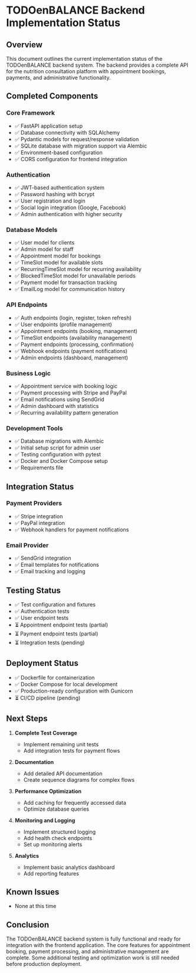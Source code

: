 # TODOenBALANCE Backend Implementation Status

## Overview

This document outlines the current implementation status of the TODOenBALANCE backend system. 
The backend provides a complete API for the nutrition consultation platform with appointment bookings, payments, and administrative functionality.

## Completed Components

### Core Framework

- ✅ FastAPI application setup
- ✅ Database connectivity with SQLAlchemy
- ✅ Pydantic models for request/response validation
- ✅ SQLite database with migration support via Alembic
- ✅ Environment-based configuration
- ✅ CORS configuration for frontend integration

### Authentication

- ✅ JWT-based authentication system
- ✅ Password hashing with bcrypt
- ✅ User registration and login
- ✅ Social login integration (Google, Facebook)
- ✅ Admin authentication with higher security

### Database Models

- ✅ User model for clients
- ✅ Admin model for staff
- ✅ Appointment model for bookings
- ✅ TimeSlot model for available slots
- ✅ RecurringTimeSlot model for recurring availability
- ✅ BlockedTimeSlot model for unavailable periods
- ✅ Payment model for transaction tracking
- ✅ EmailLog model for communication history

### API Endpoints

- ✅ Auth endpoints (login, register, token refresh)
- ✅ User endpoints (profile management)
- ✅ Appointment endpoints (booking, management)
- ✅ TimeSlot endpoints (availability management)
- ✅ Payment endpoints (processing, confirmation)
- ✅ Webhook endpoints (payment notifications)
- ✅ Admin endpoints (dashboard, management)

### Business Logic

- ✅ Appointment service with booking logic
- ✅ Payment processing with Stripe and PayPal
- ✅ Email notifications using SendGrid
- ✅ Admin dashboard with statistics
- ✅ Recurring availability pattern generation

### Development Tools

- ✅ Database migrations with Alembic
- ✅ Initial setup script for admin user
- ✅ Testing configuration with pytest
- ✅ Docker and Docker Compose setup
- ✅ Requirements file

## Integration Status

### Payment Providers

- ✅ Stripe integration
- ✅ PayPal integration
- ✅ Webhook handlers for payment notifications

### Email Provider

- ✅ SendGrid integration
- ✅ Email templates for notifications
- ✅ Email tracking and logging

## Testing Status

- ✅ Test configuration and fixtures
- ✅ Authentication tests
- ✅ User endpoint tests
- ⏳ Appointment endpoint tests (partial)
- ⏳ Payment endpoint tests (partial)
- ⏳ Integration tests (pending)

## Deployment Status

- ✅ Dockerfile for containerization
- ✅ Docker Compose for local development
- ✅ Production-ready configuration with Gunicorn
- ⏳ CI/CD pipeline (pending)

## Next Steps

1. **Complete Test Coverage**
   - Implement remaining unit tests
   - Add integration tests for payment flows

2. **Documentation**
   - Add detailed API documentation
   - Create sequence diagrams for complex flows

3. **Performance Optimization**
   - Add caching for frequently accessed data
   - Optimize database queries

4. **Monitoring and Logging**
   - Implement structured logging
   - Add health check endpoints
   - Set up monitoring alerts

5. **Analytics**
   - Implement basic analytics dashboard
   - Add reporting features

## Known Issues

- None at this time

## Conclusion

The TODOenBALANCE backend system is fully functional and ready for integration with the frontend application. 
The core features for appointment booking, payment processing, and administrative management are complete. 
Some additional testing and optimization work is still needed before production deployment.